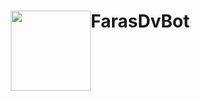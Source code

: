 <h1 style="margin-left: 10px;"> <img src="https://user-images.githubusercontent.com/93007857/212833278-3665e015-42a6-4e91-a912-4a0b7a77cc32.jpg"
  width="128"
  height="128"
  style="float:left;">
  FarasDvBot
</h1>
